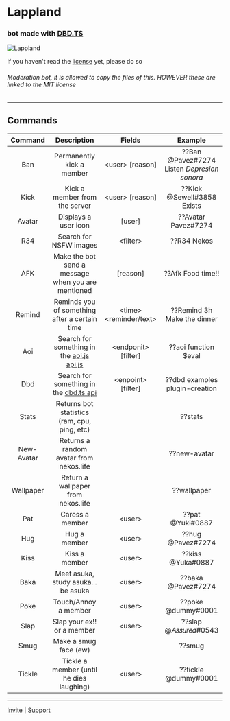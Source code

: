 # Lappland
### bot made with [DBD.TS](https://leref.github.io/dbd.ts/)

![Lappland](https://wallpapercave.com/wp/wp8910289.jpg)

If you haven't read the [license](https://github.com/Pavez7274/Lappland/blob/master/LICENSE.md) yet, please do so


###### Moderation bot, it is allowed to copy the files of this. HOWEVER these are linked to the MIT license

- - -

## Commands

| Command | Description | Fields | Example |
|:---:|:---:|:---:|:---:|
| Ban | Permanently kick a member | <user\> [reason] | ??Ban @Pavez#7274 Listen *Depresion sonora* |
| Kick | Kick a member from the server | <user\> [reason] | ??Kick @Sewell#3858 Exists |
| Avatar | Displays a user icon | [user] | ??Avatar Pavez#7274 |
| R34 | Search for NSFW images | <filter\> | ??R34 Nekos |
| AFK | Make the bot send a message when you are mentioned | [reason] | ??Afk Food time!! |
| Remind | Reminds you of something after a certain time | <time\> <reminder/text\> | ??Remind 3h Make the dinner |
| Aoi | Search for something in the [aoi.js api.js](https://api.leref.ga/) | <endponit\> [filter] | ??aoi function $eval |
| Dbd | Search for something in the [dbd.ts api](https://dbdts.leref.ga) | <enpoint\> [filter] | ??dbd examples plugin-creation |
| Stats | Returns bot statistics (ram, cpu, ping, etc) |  | ??stats |
| New-Avatar | Returns a random avatar from nekos.life | | ??new-avatar |
| Wallpaper | Return a wallpaper from nekos.life | | ??wallpaper |
| Pat | Caress a member | <user\> | ??pat @Yuki#0887 |
| Hug | Hug a member | <user\> | ??hug @Pavez#7274 |
| Kiss | Kiss a member | <user\> | ??kiss @Yuka#0887 |
| Baka | Meet asuka, study asuka... be asuka | <user\> | ??baka @Pavez#7274 |
| Poke | Touch/Annoy a member | <user\> | ??poke @dummy#0001 |
| Slap | Slap your ex!! or a member | <user\>  | ??slap @𝐴𝑠𝑠𝑢𝑟𝑒𝑑#0543 |
| Smug | Make a smug face (ew) | | ??smug |
| Tickle | Tickle a member (until he dies laughing) | <user\> | ??tickle @dummy#0001 |

- - -

[Invite](https://dsc.gg/lappland) | [Support](https://discord.gg/7x2uG2GCUD) 
